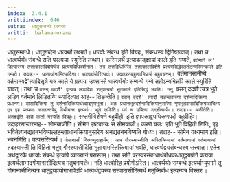 ```yaml
---
index:  3.4.1
vrittiindex:  646
sutra:  धातुसम्बन्धे प्रत्ययाः
vritti:  balamanorama 
---
```


धातुसम्बन्धे। धातुशब्देन धात्वर्थो लक्ष्यते। धात्वोः संबन्ध इति विग्रहः, संबन्धस्य द्विनिष्ठत्वात्। तथा च धात्वर्थयोः संबन्धे सति परत्ययाः स्युरिति लब्धम्। कस्मिन्नर्थे इत्याकाङ्क्षायां काले इति गम्यते, `वर्तमाने ल' डित्यारभ्य तत्तत्कालविशेषेष्वेव प्रत्ययविधिदर्शनात्। तत्र तत्तद्विधिभिरेव तत्तत्कालविशेषे प्रत्ययसिद्धेस्ततोऽन्यस्मिन्काले इति गम्यते। तदाह-- धात्वर्थानामित्यादिना। धात्वर्थयोरित्यर्थः। उदाहरणबहुत्वाभिप्रायं बहुवचनम्। `वर्तमानसामीप्ये वर्तमानवद्वे'त्यादिसूत्रे यत्र काले ये प्रत्यया उक्तास्ते धात्वर्थयोः सम्बन्धे गम्ये ततोऽन्यमिन्नपि काले स्युरिति यावत्। तथा च `वसन् ददर्शे' इत्यत्र लडादेशः शतृप्रत्ययो भूतकाले इतिसिद्धं भवति। ननु `वसन् ददर्शे'त्यत्र भूते लडिव वर्तमाने लिडितय्पि स्यादित्यत आह-- तिङन्तेति। `वसन् ददर्शे' त्यादौ तङन्तवाच्या दर्शनादिक्रिया प्रधानम्। वासादिक्रिया तु दर्शनादिक्रियार्थत्वाद्गुणभूता। अतः प्रधानभूतदर्शनादिक्रियानुसारेण गुणभूतवासादिक्रियावाचिभ्य एव इह प्रत्ययाः कालान्तरेषु विधीयन्त इत्यर्थः। भूते लडिति। एवं च उषित्वा ददर्शेत्यर्थ-। तदाह-- अतीतेति। अत#ईति वासे कर्ता यस्येति विग्रहः। `सप्तमीविशेषणे बहुव्रीहौ' इति ज्ञापकाद्व्यधिकणपदो बहुव्रीहिः। उदाहरणान्तरमाह-- सोमयाजीति। सोमेन इष्टवान्यः स सोमयाजी। करणे यजः' इति भूते विहितो णिनिः, इह भवितेत्यनद्यतनभविष्यल्लहन्तप्रधानक्रियानुसारेण अनद्यतनभविष्यति बोध्यः। तदाह-- सोमेन यक्ष्यमाण इति। भवनमिति। उत्पत्तरित्यर्थः। `गोमानासी'दित्यप्युदाहार्यम्। अत्र गौरस्यास्तीति अस्तिक्रियायां वर्तमानायां वर्तमानायां `तदस्यास्ती'ति विहितो मतुप् गौरस्यासीदिति भूतायामस्तिक्रियायां भवति, धात्वर्थद्वयसंबन्धस्य सत्त्वात्। एतेन अर्थद्वारके धात्वोः संबन्धे इत्यपि व्याख्यानं परास्तम्। तथा सति परस्परसंबन्धार्थबोधकधातुद्वयप्रोगे प्रत्यया इत्यर्थलाभाद्गोमानासीदित्यत्र मतुबनापत्तेः। नहि धात्वोरिह प्रयोगोऽस्ति। धात्वर्थयोः सम्बन्धे इत्यर्थाभ्युपगमे तु गोमानासीदित्यत्र धातुद्वयप्रयोगाभावेऽपि धात्वर्थद्व्यस्य सत्त्वादासीदित्यर्थे मतुब्निर्बाध इत्यन्यत्र विस्तरः।

